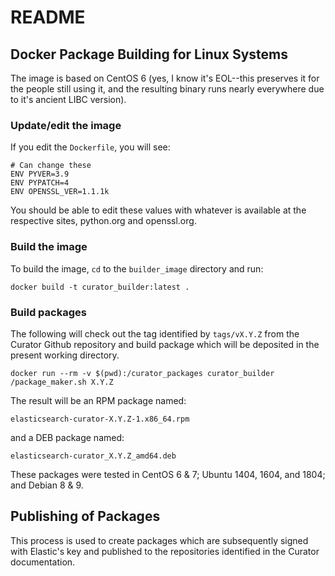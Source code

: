 # README

## Docker Package Building for Linux Systems

The image is based on CentOS 6 (yes, I know it's EOL--this preserves it
for the people still using it, and the resulting binary runs nearly everywhere due 
to it's ancient LIBC version).

### Update/edit the image

If you edit the `Dockerfile`, you will see:

```
# Can change these
ENV PYVER=3.9
ENV PYPATCH=4
ENV OPENSSL_VER=1.1.1k
```

You should be able to edit these values with whatever is available at the respective
sites, python.org and openssl.org.

### Build the image
To build the image, `cd` to the `builder_image` directory and run:

```
docker build -t curator_builder:latest .
```

### Build packages

The following will check out the tag identified by `tags/vX.Y.Z` from the Curator
Github repository and build package which will be deposited in the present working directory.

```
docker run --rm -v $(pwd):/curator_packages curator_builder /package_maker.sh X.Y.Z
```

The result will be an RPM package named:

```
elasticsearch-curator-X.Y.Z-1.x86_64.rpm
```

and a DEB package named:

```
elasticsearch-curator_X.Y.Z_amd64.deb
```

These packages were tested in CentOS 6 & 7; Ubuntu 1404, 1604, and 1804; and Debian 8 & 9.

## Publishing of Packages

This process is used to create packages which are subsequently signed with Elastic's key
and published to the repositories identified in the Curator documentation.

